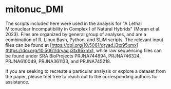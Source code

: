 # mitonuc_DMI
The scripts included here were used in the analysis for "A Lethal Mitonuclear Incompatibility in Complex I of Natural Hybrids" (Moran et al. 2023). Files are organized by general group of analyses, and are a combination of R, Linux Bash, Python, and SLiM scripts. The relevant input files can be found at [https://doi.org/10.5061/dryad.j3tx95xmx](https://doi.org/10.5061/dryad.j3tx95xmx), while raw sequencing files can be found under SRA BioProjects PRJNA744894, PRJNA746324, PRJNA610049, PRJNA361133, and PRJNA745218.

If you are seeking to recreate a particular analysis or explore a dataset from the paper, please feel free to reach out to the corresponding authors for assistance.

